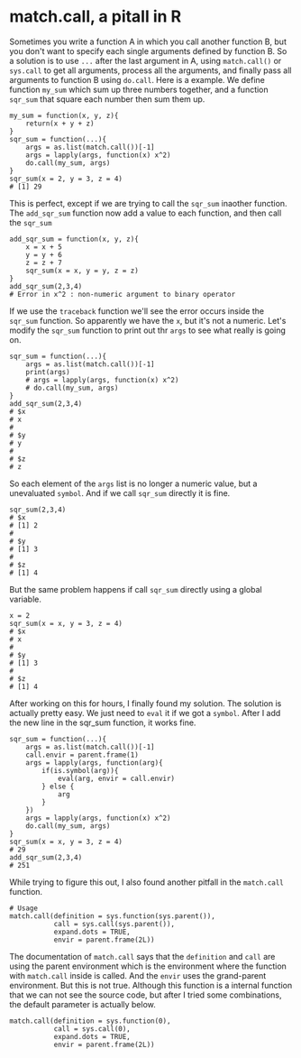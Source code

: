 # match.call, a pitall in R

Sometimes you write a function A in which you call another function B, but you don't want to specify each single arguments defined by function B. So a solution is to use `...` after the last argument in A, using `match.call()` or `sys.call` to get all arguments, process all the arguments, and finally pass all arguments to function B using `do.call`. Here is a example. We define function `my_sum` which sum up three numbers together, and a function `sqr_sum` that square each number then sum them up.

```
my_sum = function(x, y, z){
    return(x + y + z)
}
sqr_sum = function(...){
    args = as.list(match.call())[-1]
    args = lapply(args, function(x) x^2)
    do.call(my_sum, args)
}
sqr_sum(x = 2, y = 3, z = 4)
# [1] 29
```

This is perfect, except if we are trying to call the `sqr_sum` inaother function. The `add_sqr_sum` function now add a value to each function, and then call the `sqr_sum`

```
add_sqr_sum = function(x, y, z){
    x = x + 5
    y = y + 6
    z = z + 7
    sqr_sum(x = x, y = y, z = z)
}
add_sqr_sum(2,3,4)
# Error in x^2 : non-numeric argument to binary operator 
```

If we use the `traceback` function we'll see the error occurs inside the `sqr_sum` function. So apparently we have the `x`, but it's not a numeric. Let's modify the `sqr_sum` function to print out thr `args` to see what really is going on.

```
sqr_sum = function(...){
    args = as.list(match.call())[-1]
    print(args)
    # args = lapply(args, function(x) x^2)
    # do.call(my_sum, args)
}
add_sqr_sum(2,3,4)
# $x
# x
# 
# $y
# y
# 
# $z
# z
```

So each element of the `args` list is no longer a numeric value, but a unevaluated `symbol`. And if we call `sqr_sum` directly it is fine.

```
sqr_sum(2,3,4)
# $x
# [1] 2
# 
# $y
# [1] 3
# 
# $z
# [1] 4
```

But the same problem happens if call `sqr_sum` directly using a global variable.

```
x = 2
sqr_sum(x = x, y = 3, z = 4)
# $x
# x
# 
# $y
# [1] 3
# 
# $z
# [1] 4
```

After working on this for hours, I finally found my solution. The solution is actually pretty easy. We just need to `eval` it if we got a `symbol`. After I add the new line in the sqr_sum function, it works fine.

```
sqr_sum = function(...){
    args = as.list(match.call())[-1]
    call.envir = parent.frame(1)
    args = lapply(args, function(arg){
        if(is.symbol(arg)){
            eval(arg, envir = call.envir)
        } else {
            arg
        }
    })
    args = lapply(args, function(x) x^2)
    do.call(my_sum, args)
}
sqr_sum(x = x, y = 3, z = 4)
# 29
add_sqr_sum(2,3,4)
# 251
```

While trying to figure this out, I also found another pitfall in the `match.call` function. 

```
# Usage
match.call(definition = sys.function(sys.parent()),
           call = sys.call(sys.parent()),
           expand.dots = TRUE,
           envir = parent.frame(2L))
```

The documentation of `match.call` says that the `definition` and `call` are using the parent environment which is the environment where the function with `match.call` inside is called. And the `envir` uses the grand-parent environment. But this is not true. Although this function is a internal function that we can not see the source code, but after I tried some combinations, the default parameter is actually below.

```
match.call(definition = sys.function(0),
           call = sys.call(0),
           expand.dots = TRUE,
           envir = parent.frame(2L))
```

